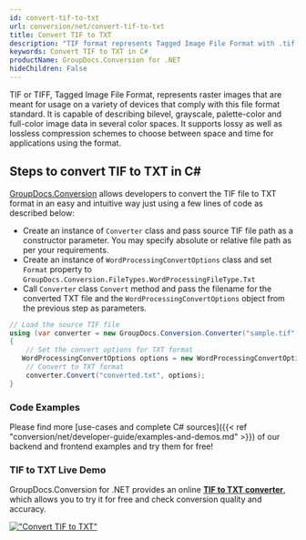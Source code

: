 ```yaml
---
id: convert-tif-to-txt
url: conversion/net/convert-tif-to-txt
title: Convert TIF to TXT
description: "TIF format represents Tagged Image File Format with .tif extension. Learn how to convert TIF to TXT file programmatically in C# language using GroupDocs.Conversion for .NET library."
keywords: Convert TIF to TXT in C#
productName: GroupDocs.Conversion for .NET
hideChildren: False
---
```


TIF or TIFF, Tagged Image File Format, represents raster images that are meant for usage on a variety of devices that comply with this file format standard. It is capable of describing bilevel, grayscale, palette-color and full-color image data in several color spaces. It supports lossy as well as lossless compression schemes to choose between space and time for applications using the format.

## Steps to convert TIF to TXT in C#

[GroupDocs.Conversion](https://products.groupdocs.com/conversion/net) allows developers to convert the TIF file to TXT format in an easy and intuitive way just using a few lines of code as described below:

* Create an instance of `Converter` class and pass source TIF file path as a constructor parameter. You may specify absolute or relative file path as per your requirements. 
* Create an instance of `WordProcessingConvertOptions` class and set `Format` property to `GroupDocs.Conversion.FileTypes.WordProcessingFileType.Txt`
* Call `Converter` class `Convert` method and pass the filename for the converted TXT file and the `WordProcessingConvertOptions` object from the previous step as parameters.

```csharp
// Load the source TIF file
using (var converter = new GroupDocs.Conversion.Converter("sample.tif"))
{
    // Set the convert options for TXT format
   WordProcessingConvertOptions options = new WordProcessingConvertOptions { Format = GroupDocs.Conversion.FileTypes.WordProcessingFileType.Txt };
    // Convert to TXT format
    converter.Convert("converted.txt", options);
}
```

### Code Examples

Please find more [use-cases and complete C# sources]({{< ref "conversion/net/developer-guide/examples-and-demos.md" >}}) of our backend and frontend examples and try them for free!

### TIF to TXT Live Demo

GroupDocs.Conversion for .NET provides an online [**TIF to TXT converter**](https://products.groupdocs.app/conversion/tif-to-txt), which allows you to try it for free and check conversion quality and accuracy.

[!["Convert TIF to TXT"](conversion/net/images/convert-to-txt/convert-tif-to-txt.png)](https://products.groupdocs.app/conversion/tif-to-txt)